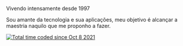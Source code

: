 Vivendo intensamente desde 1997

Sou amante da tecnologia e sua aplicações, meu objetivo é  alcançar a maestria naquilo que me proponho a fazer.
<p align="left">
<a href="https://wakatime.com/@a9d56b74-8de5-409a-8823-893706115b81"><img src="https://wakatime.com/badge/user/a9d56b74-8de5-409a-8823-893706115b81.svg" alt="Total time coded since Oct 8 2021" /></a>
</p>
<!---
polarisid/polarisid is a ✨ special ✨ repository because its `README.md` (this file) appears on your GitHub profile.
You can click the Preview link to take a look at your changes.
--->
